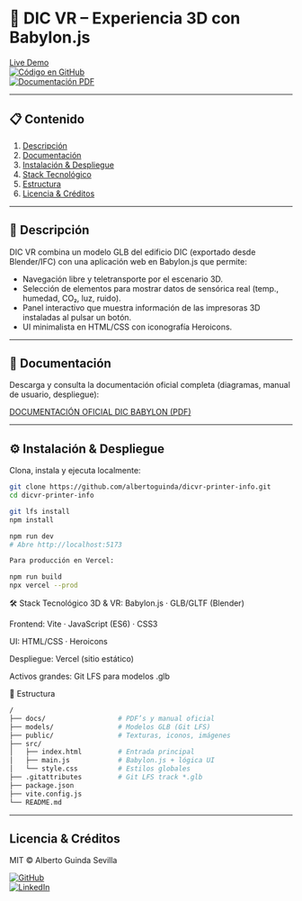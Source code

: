 # 🏢 DIC VR – Experiencia 3D con Babylon.js

[Live Demo](https://dic3dbabylonjs.vercel.app/)  
[![Código en GitHub](https://img.shields.io/badge/GitHub-dicvr--printer--info-181717?logo=github)](https://github.com/albertoguinda/dicvr-printer-info)  
[![Documentación PDF](https://img.shields.io/badge/Documentación-PDF-FF5722?logo=adobepdf)](./docs/DOCUMENTACIÓN%20OFICIAL%20DIC%20BABYLON.pdf)

---

## 📋 Contenido

1. [Descripción](#descripción)
2. [Documentación](#documentación)
3. [Instalación & Despliegue](#instalación--despliegue)
4. [Stack Tecnológico](#stack-tecnológico)
5. [Estructura](#estructura)
6. [Licencia & Créditos](#licencia--créditos)

---

## 🔭 Descripción

DIC VR combina un modelo GLB del edificio DIC (exportado desde Blender/IFC) con una aplicación web en Babylon.js que permite:

- Navegación libre y teletransporte por el escenario 3D.
- Selección de elementos para mostrar datos de sensórica real (temp., humedad, CO₂, luz, ruido).
- Panel interactivo que muestra información de las impresoras 3D instaladas al pulsar un botón.
- UI minimalista en HTML/CSS con iconografía Heroicons.

---

## 📄 Documentación

Descarga y consulta la documentación oficial completa (diagramas, manual de usuario, despliegue):

[DOCUMENTACIÓN OFICIAL DIC BABYLON (PDF)](./docs/DOCUMENTACIÓN%20OFICIAL%20DIC%20BABYLON.pdf)

---

## ⚙️ Instalación & Despliegue

Clona, instala y ejecuta localmente:

```bash
git clone https://github.com/albertoguinda/dicvr-printer-info.git
cd dicvr-printer-info

git lfs install
npm install

npm run dev
# Abre http://localhost:5173

Para producción en Vercel:

npm run build
npx vercel --prod
```

🛠️ Stack Tecnológico
3D & VR: Babylon.js · GLB/GLTF (Blender)

Frontend: Vite · JavaScript (ES6) · CSS3

UI: HTML/CSS · Heroicons

Despliegue: Vercel (sitio estático)

Activos grandes: Git LFS para modelos .glb

📂 Estructura

```bash
/
├── docs/                  # PDF’s y manual oficial
├── models/                # Modelos GLB (Git LFS)
├── public/                # Texturas, iconos, imágenes
├── src/
│   ├── index.html         # Entrada principal
│   ├── main.js            # Babylon.js + lógica UI
│   └── style.css          # Estilos globales
├── .gitattributes         # Git LFS track *.glb
├── package.json
├── vite.config.js
└── README.md
```

---

## Licencia & Créditos

MIT © Alberto Guinda Sevilla

[![GitHub](https://img.shields.io/badge/GitHub-albertoguinda-181717?logo=github)](https://github.com/albertoguinda)  
[![LinkedIn](https://img.shields.io/badge/LinkedIn-albertoguindasevilla-0A66C2?logo=linkedin)](https://www.linkedin.com/in/albertoguindasevilla/)
